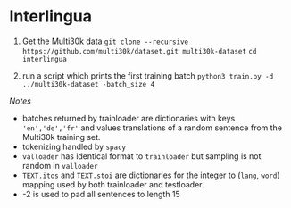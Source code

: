 # Interlingua

1. Get the Multi30k data
`git clone --recursive https://github.com/multi30k/dataset.git multi30k-dataset`
`cd interlingua`

2. run a script which prints the first training batch
`python3 train.py -d ../multi30k-dataset -batch_size 4`

_Notes_

* batches returned by trainloader are dictionaries with keys ``'en','de','fr'`` and values translations of a random sentence from the Multi30k training set.
* tokenizing handled by ``spacy``
* `valloader` has identical format to `trainloader` but sampling is not random in `valloader`
* `TEXT.itos` and `TEXT.stoi` are dictionaries for the integer to (`lang`, `word`) mapping used by both trainloader and testloader.
* -2 is used to pad all sentences to length 15